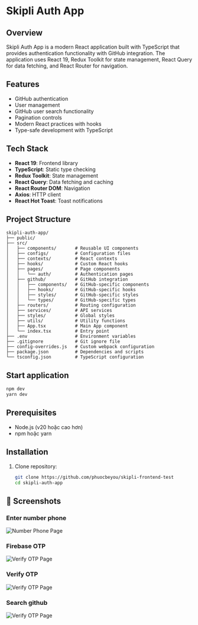 # Skipli Auth App

## Overview

Skipli Auth App is a modern React application built with TypeScript that provides authentication functionality with GitHub integration. The application uses React 19, Redux Toolkit for state management, React Query for data fetching, and React Router for navigation.

## Features

- GitHub authentication
- User management
- GitHub user search functionality
- Pagination controls
- Modern React practices with hooks
- Type-safe development with TypeScript

## Tech Stack

- **React 19**: Frontend library
- **TypeScript**: Static type checking
- **Redux Toolkit**: State management
- **React Query**: Data fetching and caching
- **React Router DOM**: Navigation
- **Axios**: HTTP client
- **React Hot Toast**: Toast notifications

## Project Structure

```
skipli-auth-app/
├── public/
├── src/
│   ├── components/       # Reusable UI components
│   ├── configs/          # Configuration files
│   ├── contexts/         # React contexts
│   ├── hooks/            # Custom React hooks
│   ├── pages/            # Page components
│   │   └── auth/         # Authentication pages
│   ├── github/           # GitHub integration
│   │   ├── components/   # GitHub-specific components
│   │   ├── hooks/        # GitHub-specific hooks
│   │   ├── styles/       # GitHub-specific styles
│   │   └── types/        # GitHub-specific types
│   ├── routers/          # Routing configuration
│   ├── services/         # API services
│   ├── styles/           # Global styles
│   ├── utils/            # Utility functions
│   ├── App.tsx           # Main App component
│   └── index.tsx         # Entry point
├── .env                  # Environment variables
├── .gitignore            # Git ignore file
├── config-overrides.js   # Custom webpack configuration
├── package.json          # Dependencies and scripts
└── tsconfig.json         # TypeScript configuration
```

## Start application

```bash
npm dev
yarn dev
```
## Prerequisites

- Node.js (v20 hoặc cao hơn)
- npm hoặc yarn

## Installation

1. Clone repository:
   ```bash
   git clone https://github.com/phuocbeyou/skipli-frontend-test
   cd skipli-auth-app

## 📸 Screenshots

### Enter number phone
![Number Phone Page](./screenshots/step_1.jpg)

### Firebase OTP
![Verify OTP Page](./screenshots/step_2.jpg)

### Verify OTP
![Verify OTP Page](./screenshots/firebase.jpg)

### Search github
![Verify OTP Page](./screenshots/step_3.jpg)